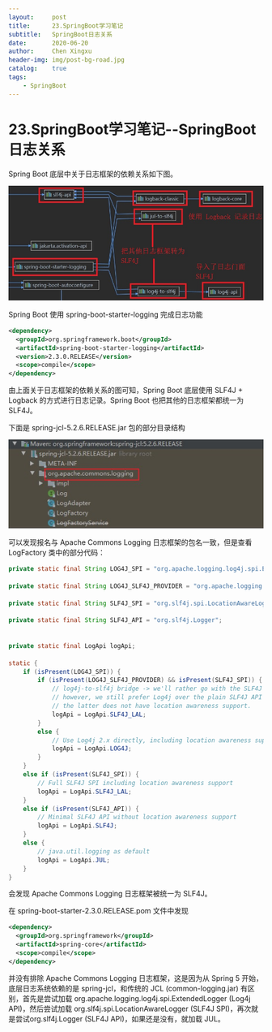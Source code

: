 ```yaml
---
layout:     post
title:      23.SpringBoot学习笔记
subtitle:   SpringBoot日志关系
date:       2020-06-20
author:     Chen Xingxu
header-img: img/post-bg-road.jpg
catalog:    true
tags:
    - SpringBoot
---
```

# 23.SpringBoot学习笔记--SpringBoot日志关系

Spring Boot 底层中关于日志框架的依赖关系如下图。

![](/img-post/2020-06-20-springboot/23-01.jpg)

Spring Boot 使用 spring-boot-starter-logging 完成日志功能

```xml
<dependency>
  <groupId>org.springframework.boot</groupId>
  <artifactId>spring-boot-starter-logging</artifactId>
  <version>2.3.0.RELEASE</version>
  <scope>compile</scope>
</dependency>
```

由上面关于日志框架的依赖关系的图可知，Spring Boot 底层使用 SLF4J + Logback 的方式进行日志记录。Spring Boot 也把其他的日志框架都统一为 SLF4J。

下面是 spring-jcl-5.2.6.RELEASE.jar 包的部分目录结构

![](/img-post/2020-06-20-springboot/23-02.jpg) 

可以发现报名与 Apache Commons Logging 日志框架的包名一致，但是查看 LogFactory 类中的部分代码：

```java
private static final String LOG4J_SPI = "org.apache.logging.log4j.spi.ExtendedLogger";

private static final String LOG4J_SLF4J_PROVIDER = "org.apache.logging.slf4j.SLF4JProvider";

private static final String SLF4J_SPI = "org.slf4j.spi.LocationAwareLogger";

private static final String SLF4J_API = "org.slf4j.Logger";


private static final LogApi logApi;

static {
    if (isPresent(LOG4J_SPI)) {
        if (isPresent(LOG4J_SLF4J_PROVIDER) && isPresent(SLF4J_SPI)) {
            // log4j-to-slf4j bridge -> we'll rather go with the SLF4J SPI;
            // however, we still prefer Log4j over the plain SLF4J API since
            // the latter does not have location awareness support.
            logApi = LogApi.SLF4J_LAL;
        }
        else {
            // Use Log4j 2.x directly, including location awareness support
            logApi = LogApi.LOG4J;
        }
    }
    else if (isPresent(SLF4J_SPI)) {
        // Full SLF4J SPI including location awareness support
        logApi = LogApi.SLF4J_LAL;
    }
    else if (isPresent(SLF4J_API)) {
        // Minimal SLF4J API without location awareness support
        logApi = LogApi.SLF4J;
    }
    else {
        // java.util.logging as default
        logApi = LogApi.JUL;
    }
}
```

会发现 Apache Commons Logging 日志框架被统一为 SLF4J。

在 spring-boot-starter-2.3.0.RELEASE.pom 文件中发现

```xml
<dependency>
  <groupId>org.springframework</groupId>
  <artifactId>spring-core</artifactId>
  <scope>compile</scope>
</dependency>
```

并没有排除 Apache Commons Logging 日志框架，这是因为从 Spring 5 开始，底层日志系统依赖的是 spring-jcl，和传统的 JCL (common-logging.jar) 有区别，首先是尝试加载 org.apache.logging.log4j.spi.ExtendedLogger (Log4j API)，然后尝试加载 org.slf4j.spi.LocationAwareLogger (SLF4J SPI)，再次就是尝试org.slf4j.Logger (SLF4J API)，如果还是没有，就加载 JUL。